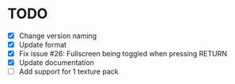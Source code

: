 # TODO

* [x] Change version naming
* [x] Update format
* [x] Fix issue #26: Fullscreen being toggled when pressing RETURN
* [x] Update documentation
* [ ] Add support for 1 texture pack
